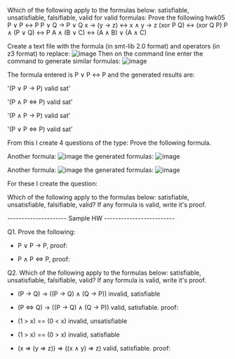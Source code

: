 Which of the following apply to the formulas below: satisfiable, unsatisfiable, falsifiable, valid 
for valid formulas: Prove the following
hwk05
P ∨ P ↔ P
P ∨ Q → P ∨ Q
x → (y → z) ↔ x ∧ y → z 
(xor P Q) ↔ (xor Q P)
P ∧ (P ∨ Q) ↔ P
A ∧ (B ∨ C) ↔ (A ∧ B) ∨ (A ∧ C)

Create a text file with the formula (in smt-lib 2.0 format) and operators (in z3 format) to replace:
![image](https://user-images.githubusercontent.com/57302458/130230314-7dea95e4-e581-4c5f-90aa-acdee3eb3073.png)
Then on the command line enter the command to generate similar formulas:
![image](https://user-images.githubusercontent.com/57302458/130230423-e410b002-e2a0-4607-b635-d6d1b16f0918.png)

The formula entered is P ∨ P ↔ P and the generated results are:

'(P ∨ P → P) valid sat'

'(P ∧ P <=> P) valid sat'

'(P ∧ P → P) valid sat'

'(P ∨ P <=> P) valid sat'

From this I create 4 questions of the type: Prove the following formula.

Another formula:
![image](https://user-images.githubusercontent.com/57302458/130232495-b6278d99-b7ad-48fa-a242-ef25072af7fd.png)
the generated formulas:
![image](https://user-images.githubusercontent.com/57302458/130232547-01fba8a0-c924-422b-a386-668dfb4b4944.png)

Another formula:
![image](https://user-images.githubusercontent.com/57302458/130237068-1e3f8b76-aba5-4ee8-9a15-3429e2fb4ae2.png)
the generated formulas:
![image](https://user-images.githubusercontent.com/57302458/130237126-1ad72c1c-180b-4f03-8f1a-e14aa3d1a7f8.png)


For these I create the question:

Which of the following apply to the formulas below: satisfiable, unsatisfiable, falsifiable, valid? If any formula is valid, write it's proof.


--------------------- Sample HW -------------------------

Q1. Prove the following:

- P ∨ P → P, proof:

- P ∧ P <=> P, proof:

Q2. Which of the following apply to the formulas below: satisfiable, unsatisfiable, falsifiable, valid? If any formula is valid, write it's proof.

- (P → Q) → ((P → Q) ∧ (Q → P))  invalid, satisfiable

- (P <=> Q) → ((P → Q) ∧ (Q → P)) valid, satisfiable. proof:

- (1 > x) == (0 < x) invalid, unsatisfiable

- (1 > x) == (0 > x) invalid, satisfiable

- (x => (y => z)) => ((x ∧ y) => z) valid, satisfiable. proof:
